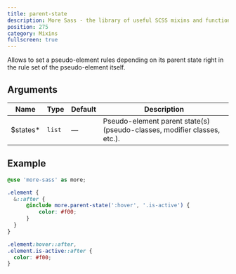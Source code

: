 ```yaml
---
title: parent-state
description: More Sass - the library of useful SCSS mixins and functions.
position: 275
category: Mixins
fullscreen: true
---
```


Allows to set a pseudo-element rules depending on its parent state right in the rule set of the pseudo-element itself.

## Arguments

| Name                                       | Type   | Default | Description                                                              |
|--------------------------------------------|--------|---------|--------------------------------------------------------------------------|
| $states<span class="text-red-600">*</span> | `list` | —       | Pseudo-element parent state(s) (pseudo-classes, modifier classes, etc.). |

## Example

<code-group>
  
  <code-block label="SCSS" active>
  
  ```scss
  @use 'more-sass' as more;
  
  .element {
  	&::after {
  		@include more.parent-state(':hover', '.is-active') {
  			color: #f00;
  		}
  	}
  }
  ```
  
  </code-block>
  
  <code-block label="Output">
  
  ```css
  .element:hover::after,
  .element.is-active::after {
  	color: #f00;
  }
  ```
  
  </code-block>
  
</code-group>
